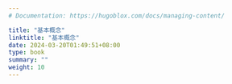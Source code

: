```yaml
---
# Documentation: https://hugoblox.com/docs/managing-content/

title: "基本概念"
linktitle: "基本概念"
date: 2024-03-20T01:49:51+08:00
type: book
summary: ""
weight: 10
---
```


